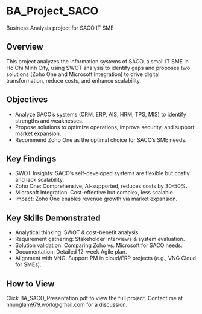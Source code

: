 # BA_Project_SACO
Business Analysis project for SACO IT SME

## Overview
This project analyzes the information systems of SACO, a small IT SME in Ho Chi Minh City, using SWOT analysis to identify gaps and proposes two solutions (Zoho One and Microsoft Integration) to drive digital transformation, reduce costs, and enhance scalability.

## Objectives
- Analyze SACO’s systems (CRM, ERP, AIS, HRM, TPS, MIS) to identify strengths and weaknesses.
- Propose solutions to optimize operations, improve security, and support market expansion.
- Recommend Zoho One as the optimal choice for SACO’s SME needs.

## Key Findings
- SWOT Insights: SACO’s self-developed systems are flexible but costly and lack scalability.
- Zoho One: Comprehensive, AI-supported, reduces costs by 30-50%.
- Microsoft Integration: Cost-effective but complex, less scalable.
- Impact: Zoho One enables revenue growth via market expansion.

## Key Skills Demonstrated
- Analytical thinking: SWOT & cost-benefit analysis.
- Requirement gathering: Stakeholder interviews & system evaluation.
- Solution validation: Comparing Zoho vs. Microsoft for SACO needs.
- Documentation: Detailed 12-week Agile plan.
- Alignment with VNG: Support PM in cloud/ERP projects (e.g., VNG Cloud for SMEs).

## How to View
Click BA_SACO_Presentation.pdf to view the full project.
Contact me at nhunglam979.work@gmail.com for a discussion.
